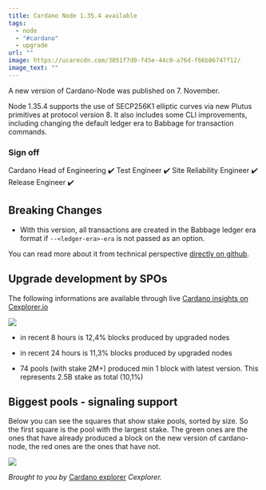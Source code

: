 ```yaml
---
title: Cardano Node 1.35.4 available
tags:
  - node
  - "#cardano"
  - upgrade
url: ""
image: https://ucarecdn.com/3051f7d0-f45e-44c0-a76d-f66b86747f12/
image_text: ""
---
```


A new version of Cardano-Node was published on 7. November.

Node 1.35.4 supports the use of SECP256K1 elliptic curves via new Plutus primitives at protocol version 8. It also includes some CLI improvements, including changing the default ledger era to Babbage for transaction commands.

### Sign off

Cardano Head of Engineering ✔️ Test Engineer ✔️ Site Reliability Engineer ✔️ Release Engineer ✔️

## Breaking Changes

*   With this version, all transactions are created in the Babbage ledger era format if `--<ledger-era>-era` is not passed as an option.
    

You can read more about it from technical perspective [directly on github](https://github.com/input-output-hk/cardano-node/releases/tag/1.35.4).

## Upgrade development by SPOs

The following informations are available through live [Cardano insights on Cexplorer.io](https://cexplorer.io/versions)

![](https://ucarecdn.com/2f9b9f33-a2b3-4ded-b55c-b26213390f8c/-/preview/-/format/auto/-/quality/smart/)

*   in recent 8 hours is 12,4% blocks produced by upgraded nodes
    
*   in recent 24 hours is 11,3% blocks produced by upgraded nodes
    
*   74 pools (with stake 2M+) produced min 1 block with latest version. This represents 2.5B stake as total (10,1%)
    

## Biggest pools - signaling support

Below you can see the squares that show stake pools, sorted by size. So the first square is the pool with the largest stake. The green ones are the ones that have already produced a block on the new version of cardano-node, the red ones are the ones that have not.

![](https://ucarecdn.com/89c09fba-3264-43c8-840e-f0b81d52cbe0/-/preview/-/format/auto/-/quality/smart/)

_Brought to you by_ [Cardano explorer](https://cexplorer.io/) _Cexplorer._
